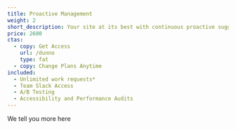 ```yaml
---
title: Proactive Management
weight: 2
short_description: Your site at its best with continuous proactive suggestions for enhancements
price: 2600
ctas:
  - copy: Get Access
    url: /dunno
    type: fat
  - copy: Change Plans Anytime
included:
  - Unlimited work requests*
  - Team Slack Access
  - A/B Testing
  - Accessibility and Performance Audits
---
```


We tell you more here
